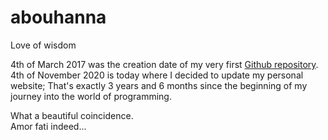 # abouhanna
Love of wisdom

4th of March 2017 was the creation date of my very first [Github repository](https://github.com/kevinabouhanna/hello-world).\
4th of November 2020 is today where I decided to update my personal website;
That's exactly 3 years and 6 months since the beginning of my journey into the world of programming.

What a beautiful coincidence.
<br/>
Amor fati indeed...
